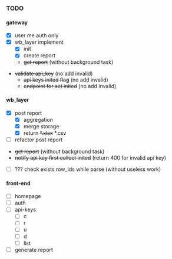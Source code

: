 ### TODO

#### gateway
- [x] user me auth only
- [x] wb_layer implement
  - [x] init
  - [x] create report
  - ~~get report~~ (without background task)
- ~~validate api_key~~ (no add invalid)
  - ~~api keys inited flag~~ (no add invalid)
  - ~~endpoint for set inited~~ (no add invalid)


#### wb_layer
- [x] post report
  - [x] aggregation
  - [x] merge storage
  - [x] return ~~*.xlsx~~ *.csv
- [ ] refactor post report
- ~~get report~~ (without background task)
- ~~notify api key first collect inited~~ (return 400 for invalid api key)
- [ ] ??? check exists row_ids while parse (without useless work)


#### front-end
- [ ] homepage
- [ ] auth
- [ ] api-keys
  - [ ] c
  - [ ] r
  - [ ] u
  - [ ] d
  - [ ] list
- [ ] generate report